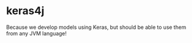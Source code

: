 # keras4j
Because we develop models using Keras, but should be able to use them from any JVM language!
